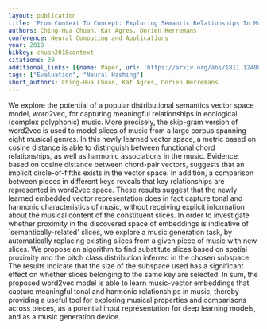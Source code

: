 ```yaml
---
layout: publication
title: 'From Context To Concept: Exploring Semantic Relationships In Music With Word2vec'
authors: Ching-Hua Chuan, Kat Agres, Dorien Herremans
conference: Neural Computing and Applications
year: 2018
bibkey: chuan2018context
citations: 39
additional_links: [{name: Paper, url: 'https://arxiv.org/abs/1811.12408'}]
tags: ["Evaluation", "Neural Hashing"]
short_authors: Ching-Hua Chuan, Kat Agres, Dorien Herremans
---
```

We explore the potential of a popular distributional semantics vector space
model, word2vec, for capturing meaningful relationships in ecological (complex
polyphonic) music. More precisely, the skip-gram version of word2vec is used to
model slices of music from a large corpus spanning eight musical genres. In
this newly learned vector space, a metric based on cosine distance is able to
distinguish between functional chord relationships, as well as harmonic
associations in the music. Evidence, based on cosine distance between
chord-pair vectors, suggests that an implicit circle-of-fifths exists in the
vector space. In addition, a comparison between pieces in different keys
reveals that key relationships are represented in word2vec space. These results
suggest that the newly learned embedded vector representation does in fact
capture tonal and harmonic characteristics of music, without receiving explicit
information about the musical content of the constituent slices. In order to
investigate whether proximity in the discovered space of embeddings is
indicative of `semantically-related' slices, we explore a music generation
task, by automatically replacing existing slices from a given piece of music
with new slices. We propose an algorithm to find substitute slices based on
spatial proximity and the pitch class distribution inferred in the chosen
subspace. The results indicate that the size of the subspace used has a
significant effect on whether slices belonging to the same key are selected. In
sum, the proposed word2vec model is able to learn music-vector embeddings that
capture meaningful tonal and harmonic relationships in music, thereby providing
a useful tool for exploring musical properties and comparisons across pieces,
as a potential input representation for deep learning models, and as a music
generation device.